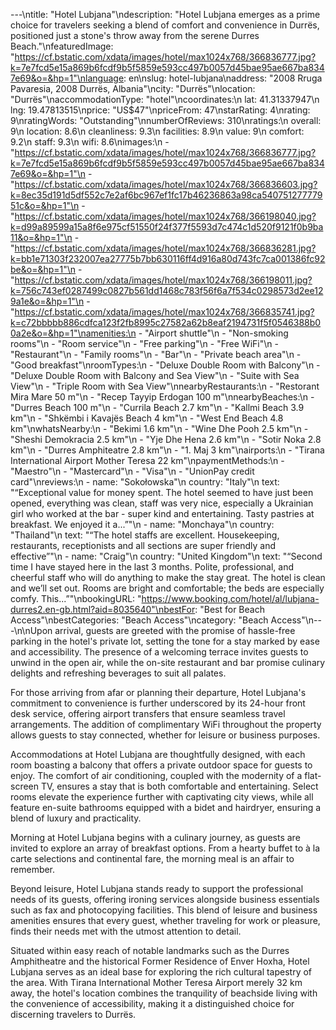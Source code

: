 ---\ntitle: "Hotel Lubjana"\ndescription: "Hotel Lubjana emerges as a prime choice for travelers seeking a blend of comfort and convenience in Durrës, positioned just a stone's throw away from the serene Durres Beach."\nfeaturedImage: "https://cf.bstatic.com/xdata/images/hotel/max1024x768/366836777.jpg?k=7e7fcd5e15a869b6fcdf9b5f5859e593cc497b0057d45bae95ae667ba8347e69&o=&hp=1"\nlanguage: en\nslug: hotel-lubjana\naddress: "2008 Rruga Pavaresia, 2008 Durrës, Albania"\ncity: "Durrës"\nlocation: "Durrës"\naccommodationType: "hotel"\ncoordinates:\n  lat: 41.31337947\n  lng: 19.47813515\nprice: "US$47"\npriceFrom: 47\nstarRating: 4\nrating: 9\nratingWords: "Outstanding"\nnumberOfReviews: 310\nratings:\n  overall: 9\n  location: 8.6\n  cleanliness: 9.3\n  facilities: 8.9\n  value: 9\n  comfort: 9.2\n  staff: 9.3\n  wifi: 8.6\nimages:\n  - "https://cf.bstatic.com/xdata/images/hotel/max1024x768/366836777.jpg?k=7e7fcd5e15a869b6fcdf9b5f5859e593cc497b0057d45bae95ae667ba8347e69&o=&hp=1"\n  - "https://cf.bstatic.com/xdata/images/hotel/max1024x768/366836603.jpg?k=8ec35d191d5df552c7e2af6bc967ef1fc17b46236863a98ca54075127777951c&o=&hp=1"\n  - "https://cf.bstatic.com/xdata/images/hotel/max1024x768/366198040.jpg?k=d99a89599a15a8f6e975cf51550f24f377f5593d7c474c1d520f9121f0b9ba11&o=&hp=1"\n  - "https://cf.bstatic.com/xdata/images/hotel/max1024x768/366836281.jpg?k=bb1e71303f232007ea27775b7bb630116ff4d916a80d743fc7ca001386fc92be&o=&hp=1"\n  - "https://cf.bstatic.com/xdata/images/hotel/max1024x768/366198011.jpg?k=756c743ef0287499c0827b561dd1468c783f56f6a7f534c0298573d2ee129a1e&o=&hp=1"\n  - "https://cf.bstatic.com/xdata/images/hotel/max1024x768/366835741.jpg?k=c72bbbbb886cdfca123f2fb8995c27582a62b8eaf2194731f5f0546388b00a2e&o=&hp=1"\namenities:\n  - "Airport shuttle"\n  - "Non-smoking rooms"\n  - "Room service"\n  - "Free parking"\n  - "Free WiFi"\n  - "Restaurant"\n  - "Family rooms"\n  - "Bar"\n  - "Private beach area"\n  - "Good breakfast"\nroomTypes:\n  - "Deluxe Double Room with Balcony"\n  - "Deluxe Double Room with Balcony and Sea View"\n  - "Suite with Sea View"\n  - "Triple Room with Sea View"\nnearbyRestaurants:\n  - "Restorant Mira Mare 50 m"\n  - "Recep Tayyip Erdogan 100 m"\nnearbyBeaches:\n  - "Durres Beach 100 m"\n  - "Currila Beach 2.7 km"\n  - "Kallmi Beach 3.9 km"\n  - "Shkëmbi i Kavajës Beach 4 km"\n  - "West End Beach 4.8 km"\nwhatsNearby:\n  - "Bekimi 1.6 km"\n  - "Wine Dhe Pooh 2.5 km"\n  - "Sheshi Demokracia 2.5 km"\n  - "Yje Dhe Hena 2.6 km"\n  - "Sotir Noka 2.8 km"\n  - "Durres Amphiteatre 2.8 km"\n  - "1. Maj 3 km"\nairports:\n  - "Tirana International Airport Mother Teresa 22 km"\npaymentMethods:\n  - "Maestro"\n  - "Mastercard"\n  - "Visa"\n  - "UnionPay credit card"\nreviews:\n  - name: "Sokołowska"\n    country: "Italy"\n    text: "“Exceptional value for money spent. The hotel seemed to have just been opened, everything was clean, staff was very nice, especially a Ukrainian girl who worked at the bar - super kind and entertaining. Tasty pastries at breakfast. We enjoyed it a...”"\n  - name: "Monchaya"\n    country: "Thailand"\n    text: "“The hotel staffs are excellent. Housekeeping, restaurants, receptionists and all sections are super friendly and effective”"\n  - name: "Craig"\n    country: "United Kingdom"\n    text: "“Second time I have stayed here in the last 3 months. Polite, professional, and cheerful staff who will do anything to make the stay great. The hotel is clean and we’ll set out. Rooms are bright and comfortable; the beds are especially comfy. This...”"\nbookingURL: "https://www.booking.com/hotel/al/lubjana-durres2.en-gb.html?aid=8035640"\nbestFor: "Best for Beach Access"\nbestCategories: "Beach Access"\ncategory: "Beach Access"\n---\n\nUpon arrival, guests are greeted with the promise of hassle-free parking in the hotel's private lot, setting the tone for a stay marked by ease and accessibility. The presence of a welcoming terrace invites guests to unwind in the open air, while the on-site restaurant and bar promise culinary delights and refreshing beverages to suit all palates.

For those arriving from afar or planning their departure, Hotel Lubjana's commitment to convenience is further underscored by its 24-hour front desk service, offering airport transfers that ensure seamless travel arrangements. The addition of complimentary WiFi throughout the property allows guests to stay connected, whether for leisure or business purposes.

Accommodations at Hotel Lubjana are thoughtfully designed, with each room boasting a balcony that offers a private outdoor space for guests to enjoy. The comfort of air conditioning, coupled with the modernity of a flat-screen TV, ensures a stay that is both comfortable and entertaining. Select rooms elevate the experience further with captivating city views, while all feature en-suite bathrooms equipped with a bidet and hairdryer, ensuring a blend of luxury and practicality.

Morning at Hotel Lubjana begins with a culinary journey, as guests are invited to explore an array of breakfast options. From a hearty buffet to à la carte selections and continental fare, the morning meal is an affair to remember.

Beyond leisure, Hotel Lubjana stands ready to support the professional needs of its guests, offering ironing services alongside business essentials such as fax and photocopying facilities. This blend of leisure and business amenities ensures that every guest, whether traveling for work or pleasure, finds their needs met with the utmost attention to detail.

Situated within easy reach of notable landmarks such as the Durres Amphitheatre and the historical Former Residence of Enver Hoxha, Hotel Lubjana serves as an ideal base for exploring the rich cultural tapestry of the area. With Tirana International Mother Teresa Airport merely 32 km away, the hotel's location combines the tranquility of beachside living with the convenience of accessibility, making it a distinguished choice for discerning travelers to Durrës.